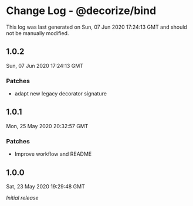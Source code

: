 # Change Log - @decorize/bind

This log was last generated on Sun, 07 Jun 2020 17:24:13 GMT and should not be manually modified.

## 1.0.2
Sun, 07 Jun 2020 17:24:13 GMT

### Patches

- adapt new legacy decorator signature

## 1.0.1
Mon, 25 May 2020 20:32:57 GMT

### Patches

- Improve workflow and README

## 1.0.0
Sat, 23 May 2020 19:29:48 GMT

*Initial release*


